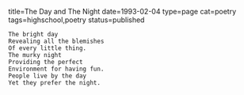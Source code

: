 title=The Day and The Night
date=1993-02-04
type=page
cat=poetry
tags=highschool,poetry
status=published
~~~~~~
The bright day
Revealing all the blemishes
Of every little thing.
The murky night
Providing the perfect
Environment for having fun.
People live by the day
Yet they prefer the night.
